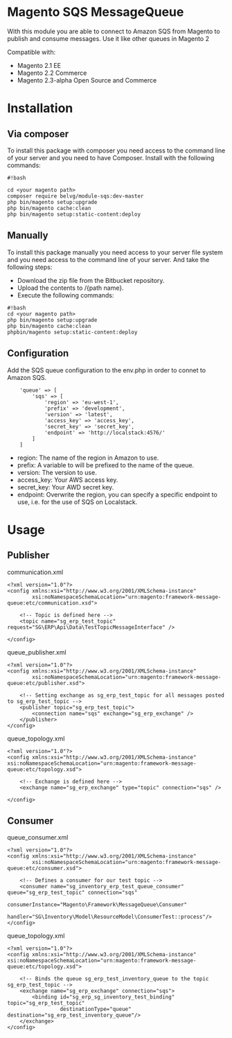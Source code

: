 # Magento SQS MessageQueue

With this module you are able to connect to Amazon SQS from Magento to publish and consume messages. Use it like other queues in Magento 2 

Compatible with:
* Magento 2.1 EE
* Magento 2.2 Commerce
* Magento 2.3-alpha Open Source and Commerce
 
# Installation #
 
## Via composer ##
 
To install this package with composer you need access to the command line of your server and you need to have Composer. Install with the following commands:
 
```
#!bash
 
cd <your magento path>
composer require belvg/module-sqs:dev-master
php bin/magento setup:upgrade
php bin/magento cache:clean
php bin/magento setup:static-content:deploy
```
 
## Manually ##
 
To install this package manually you need access to your server file system and you need access to the command line of your server. And take the following steps:
 
* Download the zip file from the Bitbucket repository.
* Upload the contents to <your magento path>/{path name}.
* Execute the following commands:
 
```
#!bash
cd <your magento path>
php bin/magento setup:upgrade
php bin/magento cache:clean
phpbin/magento setup:static-content:deploy
```

## Configuration ##

Add the SQS queue configuration to the env.php in order to connet to Amazon SQS.
```
    'queue' => [
        'sqs' => [
            'region' => 'eu-west-1',
            'prefix' => 'development',
            'version' => 'latest',
            'access_key' => 'access_key',
            'secret_key' => 'secret_key',
            'endpoint' => 'http://localstack:4576/'
        ]
    ]
```

* region: The name of the region in Amazon to use.
* prefix: A variable to will be prefixed to the name of the queue. 
* version: The version to use.
* access_key: Your AWS access key.
* secret_key: Your AWD secret key.
* endpoint: Overwrite the region, you can specify a specific endpoint to use, i.e. for the use of SQS on Localstack.

# Usage #
 
## Publisher ##

communication.xml
```
<?xml version="1.0"?>
<config xmlns:xsi="http://www.w3.org/2001/XMLSchema-instance"
        xsi:noNamespaceSchemaLocation="urn:magento:framework-message-queue:etc/communication.xsd">

    <!-- Topic is defined here -->
    <topic name="sg_erp_test_topic" request="SG\ERP\Api\Data\TestTopicMessageInterface" />

</config>
```

queue_publisher.xml
```
<?xml version="1.0"?>
<config xmlns:xsi="http://www.w3.org/2001/XMLSchema-instance"
        xsi:noNamespaceSchemaLocation="urn:magento:framework-message-queue:etc/publisher.xsd">

    <!-- Setting exchange as sg_erp_test_topic for all messages posted to sg_erp_test_topic -->
    <publisher topic="sg_erp_test_topic">
        <connection name="sqs" exchange="sg_erp_exchange" />
    </publisher>
</config>
```

queue_topology.xml
```
<?xml version="1.0"?>
<config xmlns:xsi="http://www.w3.org/2001/XMLSchema-instance" xsi:noNamespaceSchemaLocation="urn:magento:framework-message-queue:etc/topology.xsd">

    <!-- Exchange is defined here -->
    <exchange name="sg_erp_exchange" type="topic" connection="sqs" />

</config>
```

## Consumer ##

queue_consumer.xml
```
<?xml version="1.0"?>
<config xmlns:xsi="http://www.w3.org/2001/XMLSchema-instance"
        xsi:noNamespaceSchemaLocation="urn:magento:framework-message-queue:etc/consumer.xsd">

    <!-- Defines a consumer for our test topic -->
    <consumer name="sg_inventory_erp_test_queue_consumer" queue="sg_erp_test_topic" connection="sqs"
              consumerInstance="Magento\Framework\MessageQueue\Consumer"
              handler="SG\Inventory\Model\ResourceModel\ConsumerTest::process"/>
</config>
```

queue_topology.xml
```
<?xml version="1.0"?>
<config xmlns:xsi="http://www.w3.org/2001/XMLSchema-instance" xsi:noNamespaceSchemaLocation="urn:magento:framework-message-queue:etc/topology.xsd">

    <!-- Binds the queue sg_erp_test_inventory_queue to the topic sg_erp_test_topic -->
    <exchange name="sg_erp_exchange" connection="sqs">
        <binding id="sg_erp_sg_inventory_test_binding" topic="sg_erp_test_topic"
                 destinationType="queue" destination="sg_erp_test_inventory_queue"/>
    </exchange>
</config>
```
